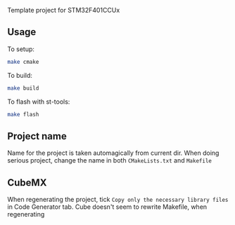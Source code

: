 Template project for STM32F401CCUx
## Usage
To setup:
```bash
make cmake
```
To build:
```bash
make build
```
To flash with st-tools:
```bash
make flash
```
## Project name
Name for the project is taken automagically from current dir. 
When doing serious project, change the name in both `CMakeLists.txt` and `Makefile`
## CubeMX
When regenerating the project, tick `Copy only the necessary library files` in Code Generator tab.
Cube doesn't seem to rewrite Makefile, when regenerating
